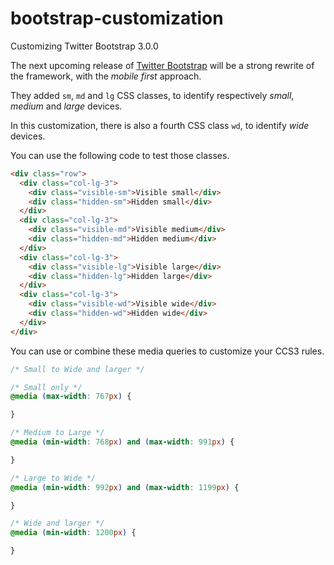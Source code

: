 bootstrap-customization
=======================

Customizing Twitter Bootstrap 3.0.0

The next upcoming release of [Twitter Bootstrap](https://github.com/twitter/bootstrap "Twitter Bootstrap") will be a strong rewrite of the framework, with the *mobile first* approach.

They added `sm`, `md` and `lg` CSS classes, to identify respectively *small*, *medium* and *large* devices.

In this customization, there is also a fourth CSS class `wd`, to identify *wide* devices.

You can use the following code to test those classes.

```html
<div class="row">
  <div class="col-lg-3">
    <div class="visible-sm">Visible small</div>
    <div class="hidden-sm">Hidden small</div>
  </div>
  <div class="col-lg-3">
    <div class="visible-md">Visible medium</div>
    <div class="hidden-md">Hidden medium</div>
  </div>
  <div class="col-lg-3">
    <div class="visible-lg">Visible large</div>
    <div class="hidden-lg">Hidden large</div>
  </div>
  <div class="col-lg-3">
    <div class="visible-wd">Visible wide</div>
    <div class="hidden-wd">Hidden wide</div>
  </div>
</div>
```

You can use or combine these media queries to customize your CCS3 rules.

```css
/* Small to Wide and larger */

/* Small only */
@media (max-width: 767px) {

}

/* Medium to Large */
@media (min-width: 768px) and (max-width: 991px) {

}

/* Large to Wide */
@media (min-width: 992px) and (max-width: 1199px) {

}

/* Wide and larger */
@media (min-width: 1200px) {

}
```